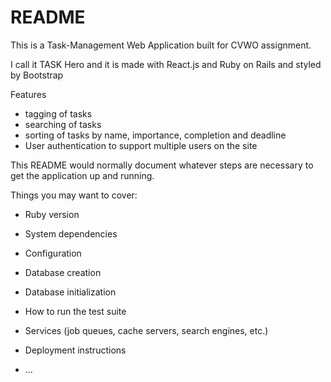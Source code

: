 # README
This is a Task-Management Web Application built for CVWO assignment.

I call it TASK Hero and it is made with React.js and Ruby on Rails and styled by Bootstrap

Features
- tagging of tasks
- searching of tasks
- sorting of tasks by name, importance, completion and deadline
- User authentication to support multiple users on the site


This README would normally document whatever steps are necessary to get the
application up and running.

Things you may want to cover:

* Ruby version

* System dependencies

* Configuration

* Database creation

* Database initialization

* How to run the test suite

* Services (job queues, cache servers, search engines, etc.)

* Deployment instructions

* ...
